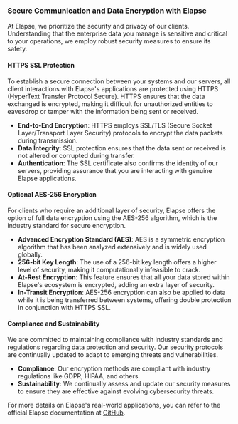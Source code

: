 ### Secure Communication and Data Encryption with Elapse

At Elapse, we prioritize the security and privacy of our clients. Understanding that the enterprise data you manage is sensitive and critical to your operations, we employ robust security measures to ensure its safety.

#### HTTPS SSL Protection

To establish a secure connection between your systems and our servers, all client interactions with Elapse's applications are protected using HTTPS (HyperText Transfer Protocol Secure). HTTPS ensures that the data exchanged is encrypted, making it difficult for unauthorized entities to eavesdrop or tamper with the information being sent or received.

- **End-to-End Encryption**: HTTPS employs SSL/TLS (Secure Socket Layer/Transport Layer Security) protocols to encrypt the data packets during transmission.
- **Data Integrity**: SSL protection ensures that the data sent or received is not altered or corrupted during transfer.
- **Authentication**: The SSL certificate also confirms the identity of our servers, providing assurance that you are interacting with genuine Elapse applications.

#### Optional AES-256 Encryption

For clients who require an additional layer of security, Elapse offers the option of full data encryption using the AES-256 algorithm, which is the industry standard for secure encryption.

- **Advanced Encryption Standard (AES)**: AES is a symmetric encryption algorithm that has been analyzed extensively and is widely used globally.
- **256-bit Key Length**: The use of a 256-bit key length offers a higher level of security, making it computationally infeasible to crack.
- **At-Rest Encryption**: This feature ensures that all your data stored within Elapse's ecosystem is encrypted, adding an extra layer of security.
- **In-Transit Encryption**: AES-256 encryption can also be applied to data while it is being transferred between systems, offering double protection in conjunction with HTTPS SSL.

#### Compliance and Sustainability

We are committed to maintaining compliance with industry standards and regulations regarding data protection and security. Our security protocols are continually updated to adapt to emerging threats and vulnerabilities.

- **Compliance**: Our encryption methods are compliant with industry regulations like GDPR, HIPAA, and others.
- **Sustainability**: We continually assess and update our security measures to ensure they are effective against evolving cybersecurity threats.

For more details on Elapse's real-world applications, you can refer to the official Elapse documentation at [GitHub](/docs/06-applications.md).
